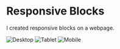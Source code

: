 # Responsive Blocks

I created responsive blocks on a webpage.

![Desktop](responsive_blocks_desktop.png)
![Tablet](responsive_blocks_tablet.png)
![Mobile](responsive_blocks_mobile.png)
